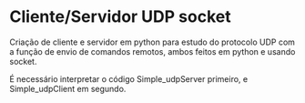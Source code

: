 # Cliente/Servidor UDP socket
Criação de cliente e servidor em python para estudo do protocolo UDP com a função de envio de comandos remotos, ambos feitos em python e usando socket.

 É necessário interpretar o código Simple_udpServer primeiro, e Simple_udpClient em segundo.
